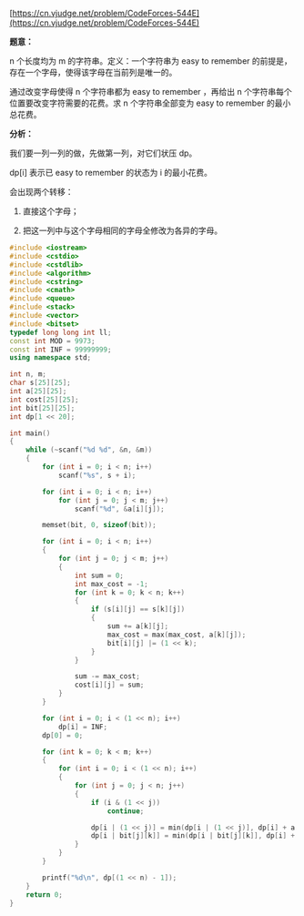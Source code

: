 [https://cn.vjudge.net/problem/CodeForces-544E](https://cn.vjudge.net/problem/CodeForces-544E)

**题意：**

n 个长度均为 m 的字符串。定义：一个字符串为 easy to remember 的前提是，存在一个字母，使得该字母在当前列是唯一的。

通过改变字母使得 n 个字符串都为 easy to remember ，再给出 n 个字符串每个位置要改变字符需要的花费。求 n 个字符串全部变为 easy to remember 的最小总花费。

**分析：**

我们要一列一列的做，先做第一列，对它们状压 dp。

dp[i] 表示已 easy to remember 的状态为 i 的最小花费。

会出现两个转移：

1. 直接这个字母；

2. 把这一列中与这个字母相同的字母全修改为各异的字母。

```c++
#include <iostream>
#include <cstdio>
#include <cstdlib>
#include <algorithm>
#include <cstring>
#include <cmath>
#include <queue>
#include <stack>
#include <vector>
#include <bitset>
typedef long long int ll;
const int MOD = 9973;
const int INF = 99999999;
using namespace std;

int n, m;
char s[25][25];
int a[25][25];
int cost[25][25];
int bit[25][25];
int dp[1 << 20];

int main()
{
	while (~scanf("%d %d", &n, &m))
	{
		for (int i = 0; i < n; i++)
			scanf("%s", s + i);

		for (int i = 0; i < n; i++)
			for (int j = 0; j < m; j++)
				scanf("%d", &a[i][j]);

		memset(bit, 0, sizeof(bit));

		for (int i = 0; i < n; i++)
		{
			for (int j = 0; j < m; j++)
			{
				int sum = 0;
				int max_cost = -1;
				for (int k = 0; k < n; k++)
				{
					if (s[i][j] == s[k][j])
					{
						sum += a[k][j];
						max_cost = max(max_cost, a[k][j]);
						bit[i][j] |= (1 << k);
					}
				}

				sum -= max_cost;
				cost[i][j] = sum;
			}
		}

		for (int i = 0; i < (1 << n); i++)
			dp[i] = INF;
		dp[0] = 0;

		for (int k = 0; k < m; k++)
		{
			for (int i = 0; i < (1 << n); i++)
			{
				for (int j = 0; j < n; j++)
				{
					if (i & (1 << j))
						continue;

					dp[i | (1 << j)] = min(dp[i | (1 << j)], dp[i] + a[j][k]);
					dp[i | bit[j][k]] = min(dp[i | bit[j][k]], dp[i] + cost[j][k]);
				}
			}
		}

		printf("%d\n", dp[(1 << n) - 1]);
	}
	return 0;
}
```
